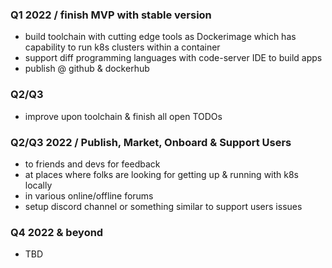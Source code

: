### Q1 2022 / finish MVP with stable version
- build toolchain with cutting edge tools as Dockerimage which has capability to run k8s clusters within a container
- support diff programming languages with code-server IDE to build apps
- publish @ github & dockerhub

### Q2/Q3
- improve upon toolchain & finish all open TODOs

### Q2/Q3 2022 / Publish, Market, Onboard & Support Users
- to friends and devs for feedback
- at places where folks are looking for getting up & running with k8s locally
- in various online/offline forums
- setup discord channel or something similar to support users issues

### Q4 2022 & beyond
- TBD